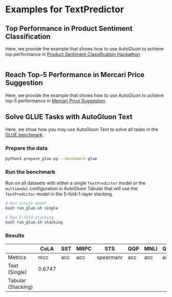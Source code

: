 # Examples for TextPredictor 

## Top Performance in Product Sentiment Classification

Here, we provide the example that shows how to use AutoGluon to achieve top performance in 
[Product Sentiment Classification Hackathon](https://www.machinehack.com/hackathons/product_sentiment_classification_weekend_hackathon_19/leaderboard) 

```

```

## Reach Top-5 Performance in Mercari Price Suggestion

Here, we provide the example that shows how to use AutoGluon to achieve top-5 performance in [Mercari Price Suggestion](https://www.kaggle.com/c/mercari-price-suggestion-challenge/data).


## Solve GLUE Tasks with AutoGluon Text

Here, we show how you may use AutoGluon Text to solve all tasks in the [GLUE benchmark](https://openreview.net/pdf?id=rJ4km2R5t7).
 
### Prepare the data
```bash
python3 prepare_glue.py --benchmark glue
```

### Run the benchmark
Run on all datasets with either a single `TextPredictor` model or the `multimodal` configuration 
in AutoGluon Tabular that will use the `TextPredictor` model in the 5-fold-1-layer stacking.
 
```bash
# Run single model
bash run_glue.sh single

# Run 5-fold stacking
bash run_glue.sh stacking
```

### Results

|                          | CoLA   | SST | MRPC | STS       | QQP | MNLI | QNLI | RTE |
|--------------------------|--------|-----|------|-----------|-----|------|------|-----|
|Metrics                   | mcc    | acc | acc  | spearmanr | acc | acc  | acc  | acc |
|Text (Single)             | 0.6747 |     |      |           |     |      |      |     |
|Tabular (Stacking)        |        |     |      |           |     |      |      |     |

